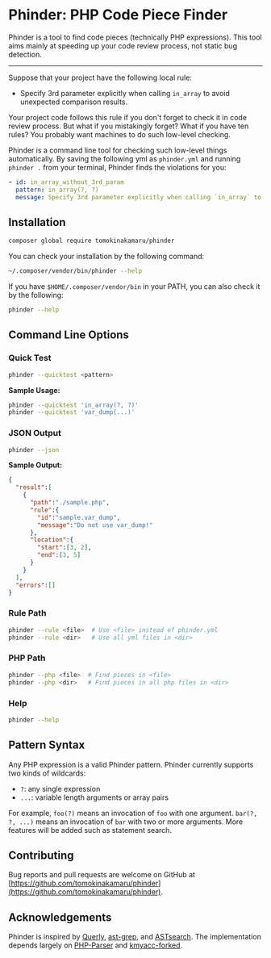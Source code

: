 # Phinder: PHP Code Piece Finder

Phinder is a tool to find code pieces (technically PHP expressions).
This tool aims mainly at speeding up your code review process, not static bug detection.

---

Suppose that your project have the following local rule:

- Specify 3rd parameter explicitly when calling `in_array` to avoid unexpected comparison results.

Your project code follows this rule if you don't forget to check it in code review process. But what if you mistakingly forget? What if you have ten rules? You probably want machines to do such low-level checking.

Phinder is a command line tool for checking such low-level things automatically. By saving the following yml as `phinder.yml` and running `phinder .` from your terminal, Phinder finds the violations for you:

```yml
- id: in_array_without_3rd_param
  pattern: in_array(?, ?)
  message: Specify 3rd parameter explicitly when calling `in_array` to avoid unexpected comparison results.
```

## Installation

```bash
composer global require tomokinakamaru/phinder
```

You can check your installation by the following command:

```bash
~/.composer/vendor/bin/phinder --help
```

If you have `$HOME/.composer/vendor/bin` in your PATH, you can also check it by the following:

```bash
phinder --help
```

## Command Line Options

### Quick Test

```bash
phinder --quicktest <pattern>
```

**Sample Usage:**

```bash
phinder --quicktest 'in_array(?, ?)'
phinder --quicktest 'var_dump(...)'
```

### JSON Output

```bash
phinder --json
```

**Sample Output:**

```json
{
  "result":[
    {
      "path":"./sample.php",
      "rule":{
        "id":"sample.var_dump",
        "message":"Do not use var_dump!"
      },
      "location":{
        "start":[3, 2],
        "end":[3, 5]
      }
    }
  ],
  "errors":[]
}
```

### Rule Path

```bash
phinder --rule <file>  # Use <file> instead of phinder.yml
phinder --rule <dir>   # Use all yml files in <dir>
```

### PHP Path

```bash
phinder --php <file>  # Find pieces in <file>
phinder --php <dir>   # Find pieces in all php files in <dir>
```

### Help

```bash
phinder --help
```

## Pattern Syntax

Any PHP expression is a valid Phinder pattern.
Phinder currently supports two kinds of wildcards:

- `?`: any single expression
- `...`: variable length arguments or array pairs

For example, `foo(?)` means an invocation of `foo` with one argument.
`bar(?, ?, ...)` means an invocation of `bar` with two or more arguments.
More features will be added such as statement search.

## Contributing

Bug reports and pull requests are welcome on GitHub at [https://github.com/tomokinakamaru/phinder](https://github.com/tomokinakamaru/phinder).

## Acknowledgements

Phinder is inspired by [Querly](https://github.com/soutaro/querly/), [ast-grep](https://github.com/azz/ast-grep), and [ASTsearch](https://github.com/takluyver/astsearch).
The implementation depends largely on [PHP-Parser](https://github.com/nikic/PHP-Parser) and [kmyacc-forked](https://github.com/moriyoshi/kmyacc-forked/).

